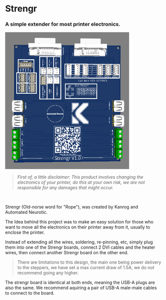 <h1>Strengr</h1>
<h3>A simple extender for most printer electronics.</h3>
<p><img src="https://github.com/Kanrog/Strengr/blob/main/RENDER.png" alt="" width="400" /></p>
<blockquote>
<p><em>First of, a little disclaimer: This product involves changing the electronics of your printer, do this at your own risk, we are not responsible for any damages that might occur.</em></p>
</blockquote>
<p>&nbsp;</p>
<p>Strengr (Old-norse word for "Rope"), was created by Kanrog and Automated Neurotic.</p>
<p>The Idea behind this project was to make an easy solution for those who want to move all the electronics on their printer away from it, usually to enclose the printer.</p>
<p>Instead of extending all the wires, soldering, re-pinning, etc, simply plug them into one of the Strengr boards, connect 2 DVI cables and the heater wires, then connect another Strengr board on the other end.</p>
<blockquote>
<p>There are limitations to this design, the main one being power delivery to the steppers, we have set a max current draw of 1.5A, we do not recommend going any higher.</p>
</blockquote>
<p>The strengr board is identical at both ends, meaning the USB-A plugs are also the same. We recommend aquiring a pair of USB-A male-male cables to connect to the board.</p>
